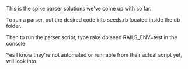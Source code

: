 This is the spike parser solutions we've come up with so far.


To run a parser, put the desired code into seeds.rb located inside the db folder.

Then to run the parser script, type rake db:seed RAILS_ENV=test in the console


Yes I know they're not automated or runnable from their actual script yet, will look into.
